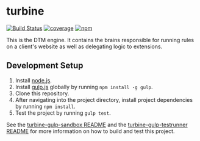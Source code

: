 # turbine
[![Build Status](https://dtm-builder.ut1.mcps.adobe.net/buildStatus/icon?job=turbine)](https://dtm-builder.ut1.mcps.adobe.net/view/Reactor/job/turbine/)
[![coverage](https://dtm-builder.ut1.mcps.adobe.net/view/Reactor/job/turbine/ws/badges/coverage.svg)](https://dtm-builder.ut1.mcps.adobe.net/view/Reactor/job/turbine/lastStableBuild/cobertura/)
[![npm](https://dtm-builder.ut1.mcps.adobe.net/view/Reactor/job/turbine/ws/badges/npm.svg)](https://artifactory.corp.adobe.com/artifactory/webapp/#/artifacts/browse/tree/General/npm-mcps-release-local/@reactor/turbine/-/@reactor)

This is the DTM engine. It contains the brains responsible for running rules on a client's website as well as delegating logic to extensions.

## Development Setup
1. Install [node.js](https://nodejs.org/).
2. Install [gulp.js](http://gulpjs.com/) globally by running `npm install -g gulp`.
3. Clone this repository.
4. After navigating into the project directory, install project dependencies by running `npm install`.
5. Test the project by running `gulp test`.

See the [turbine-gulp-sandbox README](https://git.corp.adobe.com/Activation/turbine-gulp-sandbox/blob/master/README.md) and the [turbine-gulp-testrunner README](https://git.corp.adobe.com/Activation/turbine-gulp-testrunner/blob/master/README.md) for more information on how to build and test this project.
